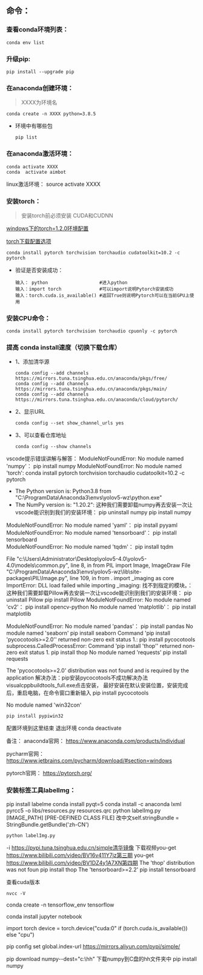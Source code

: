 ## 命令：
### 查看conda环境列表：

```
conda env list
```

### 升级pip:
```
pip install --upgrade pip
```

### 在anaconda创建环境：

> XXXX为环境名

```
conda create -n XXXX python=3.8.5
```

- 环境中有哪些包

  ```
  pip list
  ```

### 在anaconda激活环境：

```
conda activate XXXX
conda  activate aimbot   
```

linux激活环境：
source activate XXXX

### 安装torch：

>安装torch前必须安装 CUDA和CUDNN

[windows下的torch=1.2.0环境配置](https://blog.csdn.net/weixin_44791964/article/details/106037141?spm=1001.2014.3001.5501)

[torch下载配置选项](https://pytorch.org/get-started/locally/)

```
conda install pytorch torchvision torchaudio cudatoolkit=10.2 -c pytorch
```

- 验证是否安装成功：

  ```
  输入： python                   #进入python
  输入：import torch              #可以import说明Pytorch安装成功
  输入：torch.cuda.is_available() #返回True则说明Pytorch可以在当前GPU上使用
  ```

  

### 安装CPU命令：

```
conda install pytorch torchvision torchaudio cpuonly -c pytorch
```



### 提高 conda install速度（切换下载仓库）

- 1、添加清华源

  ```
  conda config --add channels https://mirrors.tuna.tsinghua.edu.cn/anaconda/pkgs/free/
  conda config --add channels https://mirrors.tuna.tsinghua.edu.cn/anaconda/pkgs/main/
  conda config --add channels https://mirrors.tuna.tsinghua.edu.cn/anaconda/cloud/pytorch/
  
  ```

- 2、显示URL

  ```
  conda config --set show_channel_urls yes
  ```

- 3、可以查看仓库地址

  ```
  conda config --show channels
  ```

  





vscode提示错误讲解与解答：
ModuleNotFoundError: No module named 'numpy'：
pip install numpy
ModuleNotFoundError: No module named 'torch':
conda install pytorch torchvision torchaudio cudatoolkit=10.2 -c pytorch

  * The Python version is: Python3.8 from "C:\ProgramData\Anaconda3\envs\yolov5-wz\python.exe"     
  * The NumPy version is: "1.20.2":
这种我们需要卸载numpy再去安装一次让vscode能识别到我们的安装环境：
pip uninstall numpy
pip install numpy

ModuleNotFoundError: No module named 'yaml'：
pip install pyyaml
ModuleNotFoundError: No module named 'tensorboard'：
pip install tensorboard  
ModuleNotFoundError: No module named 'tqdm'：
pip install tqdm

  File "c:\Users\Administrator\Desktop\yolov5-4.0\yolov5-4.0\models\common.py", line 8, in <module>    from PIL import Image, ImageDraw
  File "C:\ProgramData\Anaconda3\envs\yolov5-wz\lib\site-packages\PIL\Image.py", line 109, in <module>
    from . import _imaging as core
ImportError: DLL load failed while importing _imaging: 找不到指定的模块。：
这种我们需要卸载Pillow再去安装一次让vscode能识别到我们的安装环境：
pip uninstall Pillow
pip install Pillow
ModuleNotFoundError: No module named 'cv2'：
pip install opencv-python
No module named 'matplotlib'：
pip install matplotlib

ModuleNotFoundError: No module named 'pandas'：
pip install pandas
No module named 'seaborn'
pip install seaborn
 Command 'pip install 'pycocotools>=2.0'' returned non-zero exit status 1.:
pip install pycocotools
subprocess.CalledProcessError: Command 'pip install 'thop'' returned non-zero exit status 1. 
pip install thop
No module named 'requests' pip install requests

The 'pycocotools>=2.0' distribution was not found and is required by the application
解决办法：pip安装pycocotools不成功解决办法
visualcppbuildtools_full.exe点击安装，
最好安装在默认安装位置，安装完成后，重启电脑，在命令窗口重新输入
pip install pycocotools   

No module named 'win32con'   

```
pip install pypiwin32
```



配置环境到这里结束
退出环境                            conda deactivate

备注：
anaconda官网：
https://www.anaconda.com/products/individual

pycharm官网：
https://www.jetbrains.com/pycharm/download/#section=windows

pytorch官网：
https://pytorch.org/

### 安装标签工具labelImg：
pip install labelme 
conda install pyqt=5
conda install -c anaconda lxml
pyrcc5 -o libs/resources.py resources.qrc
python labelImg.py [IMAGE_PATH] [PRE-DEFINED CLASS FILE]
改中文self.stringBundle = StringBundle.getBundle('zh-CN')

```
python labelImg.py
```





-i https://pypi.tuna.tsinghua.edu.cn/simple清华镜像
下载视频you-get https://www.bilibili.com/video/BV16v411Y7jz第三期
you-get https://www.bilibili.com/video/BV1DZ4y1A7XN第四期
The 'thop' distribution was not foun       pip install thop
The 'tensorboard>=2.2'    pip install tensorboard 

查看cuda版本

```
nvcc -V 
```



conda create -n tensorflow_env tensorflow

conda install jupyter notebook

import torch
device = torch.device("cuda:0" if (torch.cuda.is_available()) else "cpu")


pip config set global.index-url https://mirrors.aliyun.com/pypi/simple/

pip download  numpy--dest="c:\hh"  下载numpy到C盘的hh文件夹中
pip install numpy